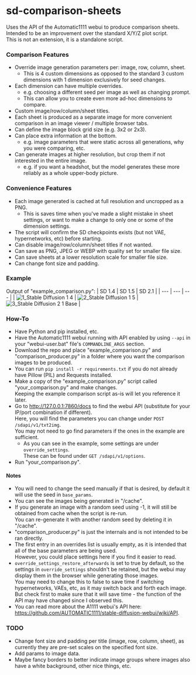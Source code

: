 # sd-comparison-sheets
Uses the API of the Automatic1111 webui to produce comparison sheets.  
Intended to be an improvement over the standard X/Y/Z plot script.  
This is not an extension, it is a standalone script.

### Comparison Features
* Override image generation parameters per: image, row, column, sheet.
  * This is 4 custom dimensions as opposed to the standard 3 custom dimensions with 1 dimension exclusively for seed changes.
* Each dimension can have multiple overrides.
  * e.g. choosing a different seed per image as well as changing prompt.
  * This can allow you to create even more ad-hoc dimensions to compare.
* Custom image/row/column/sheet titles.
* Each sheet is produced as a separate image for more convenient comparison in an image viewer / multiple browser tabs.
* Can define the image block grid size (e.g. 3x2 or 2x3).
* Can place extra information at the bottom.
  * e.g. image parameters that were static across all generations, why you were comparing, etc.
* Can generate images at higher resolution, but crop them if not interested in the entire image.
  * e.g. if you want a headshot, but the model generates these more reliably as a whole upper-body picture.
  
### Convenience Features
* Each image generated is cached at full resolution and uncropped as a PNG.
  * This is saves time when you've made a slight mistake in sheet settings, or want to make a change to only one or some of the dimension settings.
* The script will confirm the SD checkpoints exists (but not VAE, hypernetworks, etc) before starting. 
* Can disable image/row/column/sheet titles if not wanted.
* Can save as PNG, JPEG or WEBP with quality set for smaller file size.
* Can save sheets at a lower resolution scale for smaller file size.
* Can change font size and padding.

### Example
Output of "example_comparison.py":
| SD 1.4 | SD 1.5 | SD 2.1 |
| --- | --- | --- |
| ![1_Stable Diffusion 1 4](https://github.com/toomanydev/sd-comparison-sheets/assets/69650390/f276c841-9a17-44aa-b55d-d0bfefa74186) | ![2_Stable Diffusion 1 5](https://github.com/toomanydev/sd-comparison-sheets/assets/69650390/848b7302-fe74-4cfd-8e46-c4798cf2bc06) | ![3_Stable Diffusion 2 1 Base](https://github.com/toomanydev/sd-comparison-sheets/assets/69650390/8d3f5628-be78-4fe9-8163-36b35bf5896d) |

### How-To
* Have Python and pip installed, etc.
* Have the Automatic1111 webui running with API enabled by using `--api` in your "webui-user.bat" file's `COMMANDLINE_ARGS` section.
* Download the repo and place "example_comparison.py" and "comparison_producer.py" in a folder where you want the comparison images to be produced.
* You can run `pip install -r requirements.txt` if you do not already have Pillow (PIL) and Requests installed.
* Make a copy of the "example_comparison.py" script called "your_comparison.py" and make changes.  
  Keeping the example comparison script as-is will let you reference it later.
* Go to http://127.0.0.1:7860/docs to find the webui API (substitute for your IP/port combination if different).  
  Here, you will find the parameters you can change under `POST /sdapi/v1/txt2img`.  
  You may not need to go find parameters if the ones in the example are sufficient.
  * As you can see in the example, some settings are under `override_settings`.  
    These can be found under `GET /sdapi/v1/options`.
* Run "your_comparison.py".

#### Notes
* You will need to change the seed manually if that is desired, by default it will use the seed in `base_params`.
* You can see the images being generated in "/cache".
* If you generate an image with a random seed using -1, it will still be obtained from cache when the script is re-run.  
  You can re-generate it with another random seed by deleting it in "/cache".
* "comparison_producer.py" is just the internals and is not intended to be ran directly.
* The first entry in an overrides list is usually empty, as it is intended that all of the base parameters are being used.  
  However, you could place settings here if you find it easier to read.
* `override_settings_restore_afterwards` is set to true by default, so the settings in `override_settings` shouldn't be retained, but the webui may display them in the browser while generating those images.  
  You may need to change this to false to save time if switching hypernetworks, VAEs, etc, as it may switch back and forth each image. But check first to make sure that it will save time - the function of the API may have changed since I observed this.
* You can read more about the A1111 webui's API here: https://github.com/AUTOMATIC1111/stable-diffusion-webui/wiki/API.

### TODO
* Change font size and padding per title (image, row, column, sheet), as currently they are pre-set scales on the specified font size.
* Add params to image data. 
* Maybe fancy borders to better indicate image groups where images also have a white background, other nice things, etc.
